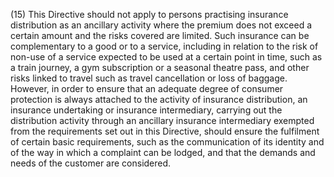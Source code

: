 (15) This Directive should not apply to persons practising insurance distribution as an ancillary activity where the premium does not exceed a certain amount and the risks covered are limited. Such insurance can be complementary to a good or to a service, including in relation to the risk of non-use of a service expected to be used at a certain point in time, such as a train journey, a gym subscription or a seasonal theatre pass, and other risks linked to travel such as travel cancellation or loss of baggage. However, in order to ensure that an adequate degree of consumer protection is always attached to the activity of insurance distribution, an insurance undertaking or insurance intermediary, carrying out the distribution activity through an ancillary insurance intermediary exempted from the requirements set out in this Directive, should ensure the fulfilment of certain basic requirements, such as the communication of its identity and of the way in which a complaint can be lodged, and that the demands and needs of the customer are considered.